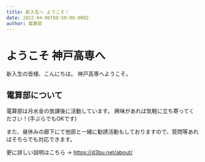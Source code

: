 ```yaml
---
title: 新入生へ ようこそ！
date: 2022-04-06T08:50:00.000Z
author: 電算部
---
```


# ようこそ 神戸高専へ

新入生の皆様、こんにちは。
神戸高専へようこそ。

## 電算部について

電算部は月水金の放課後に活動しています。
興味があれば気軽に立ち寄ってください！(手ぶらでもOKです)

また、昼休みの廊下にて他部と一緒に勧誘活動もしておりますので、質問等あればそちらでも対応できます。

更に詳しい説明はこちら → https://d3bu.net/about/

